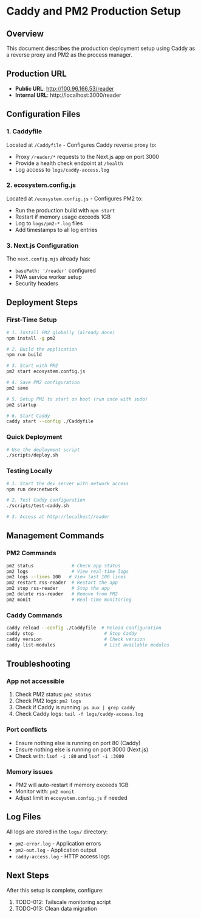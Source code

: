 # Caddy and PM2 Production Setup

## Overview
This document describes the production deployment setup using Caddy as a reverse proxy and PM2 as the process manager.

## Production URL
- **Public URL**: http://100.96.166.53/reader
- **Internal URL**: http://localhost:3000/reader

## Configuration Files

### 1. Caddyfile
Located at `/Caddyfile` - Configures Caddy reverse proxy to:
- Proxy `/reader/*` requests to the Next.js app on port 3000
- Provide a health check endpoint at `/health`
- Log access to `logs/caddy-access.log`

### 2. ecosystem.config.js
Located at `/ecosystem.config.js` - Configures PM2 to:
- Run the production build with `npm start`
- Restart if memory usage exceeds 1GB
- Log to `logs/pm2-*.log` files
- Add timestamps to all log entries

### 3. Next.js Configuration
The `next.config.mjs` already has:
- `basePath: '/reader'` configured
- PWA service worker setup
- Security headers

## Deployment Steps

### First-Time Setup
```bash
# 1. Install PM2 globally (already done)
npm install -g pm2

# 2. Build the application
npm run build

# 3. Start with PM2
pm2 start ecosystem.config.js

# 4. Save PM2 configuration
pm2 save

# 5. Setup PM2 to start on boot (run once with sudo)
pm2 startup

# 6. Start Caddy
caddy start --config ./Caddyfile
```

### Quick Deployment
```bash
# Use the deployment script
./scripts/deploy.sh
```

### Testing Locally
```bash
# 1. Start the dev server with network access
npm run dev:network

# 2. Test Caddy configuration
./scripts/test-caddy.sh

# 3. Access at http://localhost/reader
```

## Management Commands

### PM2 Commands
```bash
pm2 status              # Check app status
pm2 logs                # View real-time logs
pm2 logs --lines 100   # View last 100 lines
pm2 restart rss-reader  # Restart the app
pm2 stop rss-reader     # Stop the app
pm2 delete rss-reader   # Remove from PM2
pm2 monit               # Real-time monitoring
```

### Caddy Commands
```bash
caddy reload --config ./Caddyfile  # Reload configuration
caddy stop                          # Stop Caddy
caddy version                       # Check version
caddy list-modules                  # List available modules
```

## Troubleshooting

### App not accessible
1. Check PM2 status: `pm2 status`
2. Check PM2 logs: `pm2 logs`
3. Check if Caddy is running: `ps aux | grep caddy`
4. Check Caddy logs: `tail -f logs/caddy-access.log`

### Port conflicts
- Ensure nothing else is running on port 80 (Caddy)
- Ensure nothing else is running on port 3000 (Next.js)
- Check with: `lsof -i :80` and `lsof -i :3000`

### Memory issues
- PM2 will auto-restart if memory exceeds 1GB
- Monitor with: `pm2 monit`
- Adjust limit in `ecosystem.config.js` if needed

## Log Files
All logs are stored in the `logs/` directory:
- `pm2-error.log` - Application errors
- `pm2-out.log` - Application output
- `caddy-access.log` - HTTP access logs

## Next Steps
After this setup is complete, configure:
1. TODO-012: Tailscale monitoring script
2. TODO-013: Clean data migration